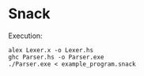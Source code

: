 # Snack
Execution:
```
alex Lexer.x -o Lexer.hs
ghc Parser.hs -o Parser.exe
./Parser.exe < example_program.snack
```
